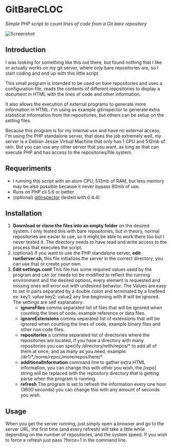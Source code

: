 # GitBareCLOC
*Simple PHP script to count lines of code from a Git bare repository* 

![Screenshot](https://cloud.githubusercontent.com/assets/15333057/19784463/e40df008-9c63-11e6-896d-908bd001feff.png)

Introduction
------------
I was looking for something like this out there, but found nothing that I like or actually works on my git server, where only bare repositories are, so I start coding and end up with this little script.

This small program is intended to be used on bare repositories and uses a configuration file, reads the contents of different repositories to display a document in HTML with the lines of code and other information.

It also allows the execution of external programs to generate more information in HTML.
I'm using as example gitinspector to generate extra statistical information from the repositories, but others can be setup on the setting files.

Because this program is for my internal use and have no external access, I'm using the PHP standalone server, that does the job extremely well, my server is a Debian Jessie Virtual Machine that only has 1 CPU and 512mb of ram. But you can use any other server that you want, as long as that can execute PHP and has access to the repositories/file system.

Requeriments
------------

 - I running this script with an atom CPU, 512mb of RAM, but less memory may be also possible because it never bypass 90mb of use.
 - Runs on PHP cli 5.6 or better.
 - (optional) <a href="https://github.com/ejwa/gitinspector">gitinspector</a> (tested with 0.4.4)

Installation
------------

 1. **Download or clone the files into an empty folder** on the desired system.
I only tested this with bare repositories, but in theory, normal repositories are easier to use, so it might be able to work there too but I never tested it.
The directory needs to have read and write access to the process that executes the script.
 2. (optional) If you want to use the PHP standalone server, **edit runServer.sh**, this file initializes the server in the correct directory, you can use that or create your own.
 3. **Edit settings.conf**
This file has some required values used by the program and can (or needs to) be modified to reflect the running environment and the desired options, every element is requested and missing ones will error out with undesired behavior.
The Values are easy to set in pairs separated by a double colon and terminated by a linefeed
ex:
key1: value
key2: value2
any line beginning with # will be ignored.
The settings are self explanatory:
	 - **ignoreFiles** comma separated list of files that will be ignored when counting the lines of code, example reference or data files.
	 - **ignoreExtensions** comma separated list of extensions that will be ignored when counting the lines of code, example binary files and other non code files.
	 - **repositories** a comma separated list of directories where the repositories are located, if you have a directory with many repositories you can specify /directory/with/repos/* to add all of them at once, and as many as you need, example: /dir1/\*,/some/repo/,/more/repos/here/\*
	 - **additionalInformation** command line to gather extra HTML information, you can change this with other you wish, the *[repo]* string will be replaced with the repository directory that is getting parse when the program is running.
	 - **refresh** The program is set to refresh the information every one hour (3600 seconds) you can change this with any amount of seconds you wish.

Usage
-----

When you get the server running, just simply open a browser and go to the server URL, the first time (and every refresh) will take a little while depending on the number of repositories, and the system speed.
If you wish to force a refresh just pass ?force=1 in the command line.
